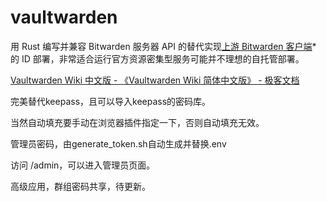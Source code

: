 # vaultwarden

用 Rust 编写并兼容 Bitwarden 服务器 API 的替代实现[上游 Bitwarden 客户端⁠](https://bitwarden.com/#download)* 的 ID 部署，非常适合运行官方资源密集型服务可能并不理想的自托管部署。

[Vaultwarden Wiki 中文版 - 《Vaultwarden Wiki 简体中文版》 - 极客文档](https://geekdaxue.co/read/Vaultwarden-Wiki-CN/README.md)

完美替代keepass，且可以导入keepass的密码库。

当然自动填充要手动在浏览器插件指定一下，否则自动填充无效。


管理员密码，由generate_token.sh自动生成并替换.env

访问  /admin，可以进入管理员页面。

高级应用，群组密码共享，待更新。
